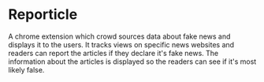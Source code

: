 # Reporticle
A chrome extension which crowd sources data about fake news and displays it to the users. It tracks views on specific news websites and readers can report the articles if they declare it's fake news. The information about the articles is displayed so the readers can see if it's most likely false.